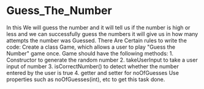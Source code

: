 # Guess_The_Number
In this We will guess the number and it will tell us if the number is high or less and we can successfully guess the numbers it will give us in how many attempts the number was Guessed.
There Are Certain rules to write the code:
Create a class Game, which allows a user to play "Guess the Number" game once.
Game should have the following methods:
      1. Constructor to generate the random number
      2. takeUserInput to take a user input of number
      3. isCorrectNumber() to detect whether the number entered by the user is true
      4. getter and setter for noOfGuesses
   Use properties such as noOfGuesses(int), etc to get this task done.
